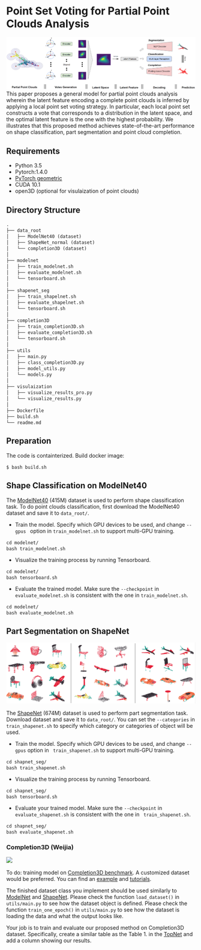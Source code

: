 __Point Set Voting for Partial Point Clouds Analysis__
===

![](figures/architectures.png)
This paper proposes a general model for partial point clouds analysis wherein the
latent feature encoding a complete point clouds is inferred by applying a local
point set voting strategy. In particular, each local point set constructs a vote
that corresponds to a distribution in the latent space, and the optimal latent
feature is the one with the highest probability. We illustrates that this proposed
method achieves state-of-the-art performance on shape classification, part segmentation
and point cloud completion.


## Requirements
- Python 3.5
- Pytorch:1.4.0
- [PyTorch geometric](https://pytorch-geometric.readthedocs.io/en/latest/notes/installation.html)
- CUDA 10.1
- open3D (optional for visulaization of point clouds)

## Directory Structure

```
.
├── data_root
│   ├── ModelNet40 (dataset)
│   ├── ShapeNet_normal (dataset)
│   └── completion3D (dataset)
│
├── modelnet
│   ├── train_modelnet.sh
│   ├── evaluate_modelnet.sh
│   └── tensorboard.sh
│
├── shapenet_seg
│   ├── train_shapelnet.sh
│   ├── evaluate_shapelnet.sh
│   └── tensorboard.sh
│
├── completion3D
│   ├── train_completion3D.sh
│   ├── evaluate_completion3D.sh
│   └── tensorboard.sh
│
├── utils
│   ├── main.py
│   ├── class_completion3D.py
│   ├── model_utils.py
│   └── models.py
│
├── visulaization
│   ├── visualize_results_pro.py
│   └── visualize_results.py
│
├── Dockerfile
├── build.sh
└── readme.md
```


## Preparation
The code is containterized. Build docker image:
```
$ bash build.sh
```

## Shape Classification on ModelNet40
The [ModelNet40](http://modelnet.cs.princeton.edu/ModelNet40.zip) (415M) dataset
is used to perform shape classification task. To do point clouds classification,
first download the ModelNet40 dataset and save it to `data_root/`.

+ Train the model. Specify which GPU devices to be used, and change `--gpus `
option in `train_modelnet.sh` to support multi-GPU training.
```shell
cd modelnet/
bash train_modelnet.sh
```

+ Visualize the training process by running Tensorboard.
```shell
cd modelnet/
bash tensorboard.sh
```

+ Evaluate the trained model. Make sure the `--checkpoint` in `evaluate_modelnet.sh`
is consistent with the one in `train_modelnet.sh`.
```shell
cd modelnet/
bash evaluate_modelnet.sh
```

## Part Segmentation on ShapeNet

![](figures/part_segmentation.png)

The [ShapeNet](https://shapenet.cs.stanford.edu/media/shapenetcore_partanno_segmentation_benchmark_v0_normal.zip)
(674M) dataset is used to perform part segmentation task. Download dataset and
save it to `data_root/`. You can set the `--categories` in ` train_shapenet.sh` to
specify which category or categories of object will be used.

+ Train the model. Specify which GPU devices to be used, and change `--gpus` option
in ` train_shapenet.sh` to support multi-GPU training.
```shell
cd shapnet_seg/
bash train_shapenet.sh
```

+ Visualize the training process by running Tensorboard.
```shell
cd shapnet_seg/
bash tensorboard.sh
```

+ Evaluate your trained model. Make sure the `--checkpoint` in `evaluate_shapenet.sh`
is consistent with the one in ` train_shapenet.sh`.
```shell
cd shapnet_seg/
bash evaluate_shapenet.sh
```

<!-- + Visualize sample completion results. After evaluation sample completion results are saved in `shapnet/checkpoint/{model_name}/eval_sample_results/`. The results can be visualized by running:
```shell
cd visulaization/
python3 visualize_results_pro.py
``` -->



### Completion3D (Weijia)

![](figures/completion.png)

To do: training model on [Completion3D benchmark](https://completion3d.stanford.edu/).
A customized dataset would be preferred. You can find an [example](https://pytorch-geometric.readthedocs.io/en/latest/_modules/torch_geometric/datasets/shapenet.html#ShapeNet) and [tutorials](https://pytorch-geometric.readthedocs.io/en/latest/notes/create_dataset.html).

The finished dataset class you implement should be used similarly to [ModelNet](https://pytorch-geometric.readthedocs.io/en/latest/modules/datasets.html#torch_geometric.datasets.ModelNet) and [ShapeNet](https://pytorch-geometric.readthedocs.io/en/latest/modules/datasets.html#torch_geometric.datasets.ShapeNet). Please check the function ```load_dataset()``` in ```utils/main.py``` to see how the dataset object is defined. Please check the function ```train_one_epoch()``` in ```utils/main.py``` to see how the dataset is loading the data and what the output looks like.

Your job is to train and evaluate our proposed method on Completion3D dataset. Specifically, create a similar table as the Table 1. in the [TopNet](http://openaccess.thecvf.com/content_CVPR_2019/papers/Tchapmi_TopNet_Structural_Point_Cloud_Decoder_CVPR_2019_paper.pdf) and add a column showing our results.  
